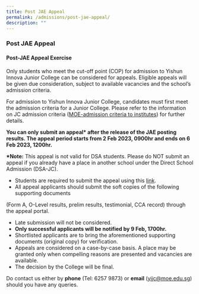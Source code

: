```yaml
---
title: Post JAE Appeal
permalink: /admissions/post-jae-appeal/
description: ""
---
```

### **Post JAE Appeal**
#### **Post-JAE Appeal Exercise**
Only students who meet the cut-off point (COP) for admission to Yishun Innova Junior College can be considered for appeals. Eligible appeals will be given due consideration, subject to available vacancies and the school’s admission criteria.

For admission to Yishun Innova Junior College, candidates must first meet the admission criteria for a Junior College. Please refer to the information on JC admission criteria ([MOE-admission criteria to institutes](https://www.moe.gov.sg/post-secondary/admissions/jae/admission-criteria)) for further details.

**You can only submit an appeal\* after the release of the JAE posting results. The appeal period starts from 2 Feb 2023, 0900hr and ends on 6 Feb 2023, 1200hr.**

**\*Note:** This appeal is not valid for DSA students. Please do NOT submit an appeal if you already have a place in another school under the Direct School Admission (DSA-JC).

  

*   Students are required to submit the appeal using this [link](https://jae.yijc.edu.sg/).
*   All appeal applicants should submit the soft copies of the following supporting documents

(Form A, O-Level results, prelim results, testimonial, CCA record) through the appeal portal.

*   Late submission will not be considered.
*   **Only successful applicants will be notified by 9 Feb, 1700hr.**
*   Shortlisted applicants are to bring the aforementioned supporting documents (original copy) for verification.
*   Appeals are considered on a case-by-case basis. A place may be granted only when compelling reasons are presented and vacancies are available.
*   The decision by the College will be final.

Do contact us either by **phone** (Tel: 6257 9873) or **email** ([yijc@moe.edu.sg](mailto:yijc@moe.edu.sg)) should you have any queries.